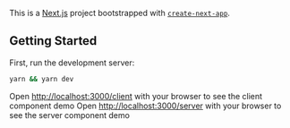 This is a [Next.js](https://nextjs.org/) project bootstrapped with [`create-next-app`](https://github.com/vercel/next.js/tree/canary/packages/create-next-app).

## Getting Started

First, run the development server:

```bash
yarn && yarn dev
```

Open [http://localhost:3000/client](http://localhost:3000/client) with your browser to see the client component demo
Open [http://localhost:3000/server](http://localhost:3000/server) with your browser to see the server component demo
